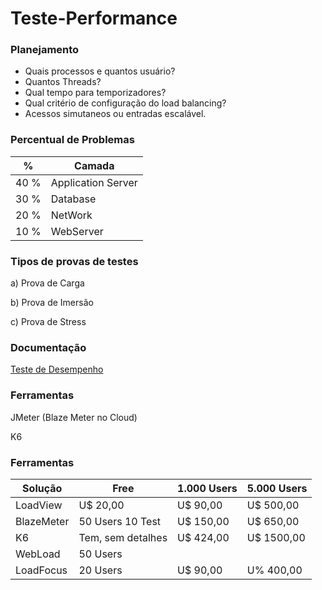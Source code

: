 # Teste-Performance

### Planejamento

- Quais processos e quantos usuário?
- Quantos Threads?
- Qual tempo para temporizadores?
- Qual critério de configuração do load balancing?
- Acessos simutaneos ou entradas escalável.

### Percentual de Problemas

| %    | Camada             |
|------|--------------------|
| 40 % | Application Server |
| 30 % | Database           |
| 20 % | NetWork            |
| 10 % | WebServer          |


### Tipos de provas de testes

a) Prova de Carga

b) Prova de Imersão

c) Prova de Stress

### Documentação

[Teste de Desempenho](http://www.linhadecodigo.com.br/artigo/3256/teste-de-desempenho-conceitos-objetivos-e-aplicacao-parte-1.aspx)

### Ferramentas

JMeter (Blaze Meter no Cloud)

K6

### Ferramentas

| Solução     | Free              | 1.000 Users | 5.000 Users |
|-------------|-------------------|-------------|-------------|
| LoadView    | U$ 20,00          |  U$  90,00  | U$  500,00  |
| BlazeMeter  | 50 Users 10 Test  |  U$ 150,00  | U$  650,00  |
| K6          | Tem, sem detalhes |  U$ 424,00  | U$ 1500,00  |
| WebLoad     | 50 Users          |             |             |
| LoadFocus   | 20 Users          |  U$  90,00  | U%  400,00  |
